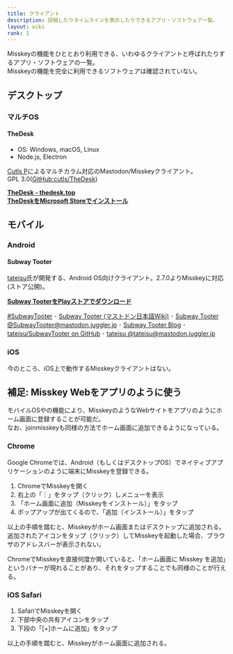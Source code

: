 ```yaml
---
title: クライアント
description: 投稿したりタイムラインを表示したりできるアプリ・ソフトウェア一覧。
layout: wiki
rank: 1
---
```

Misskeyの機能をひととおり利用できる、いわゆるクライアントと呼ばれたりするアプリ・ソフトウェアの一覧。  
Misskeyの機能を完全に利用できるソフトウェアは確認されていない。

## デスクトップ
### マルチOS
#### TheDesk
- OS: Windows, macOS, Linux  
- Node.js, Electron

[Cutls P](https://kirishima.cloud/@Cutls)によるマルチカラム対応のMastodon/Misskeyクライアント。  
GPL 3.0([GitHub:cutls/TheDesk](https://github.com/cutls/TheDesk))

**[TheDesk - thedesk.top](https://thedesk.top/)**  
**[TheDeskをMicrosoft Storeでインストール](https://www.microsoft.com/store/productId/9P2NDNZ0GWZF)**

<!--
#### taqz
Node.jsを使ったCLIツール。インスタンスを複数登録し、投稿できる。

**[taqz](https://github.com/tamaina/taqz)**
-->

## モバイル
### Android

#### Subway Tooter
[tateisu](https://mastodon.juggler.jp/@tateisu)氏が開発する、Android OS向けクライアント。2.7.0よりMisskeyに対応(ストア公開)。

**[Subway TooterをPlayストアでダウンロード](https://play.google.com/store/apps/details?id=jp.juggler.subwaytooter&hl=ja)**

[#SubwayTooter](https://mastodon.juggler.jp/tags/subwaytooter) ･ [Subway Tooter (マストドン日本語Wiki)](https://ja.mstdn.wiki/Subway_Tooter) ･ [Subway Tooter @SubwayTooter@mastodon.juggler.jp](https://mastodon.juggler.jp/@SubwayTooter) ･ [Subway Tooter Blog](http://subwaytooter.hatenadiary.jp/) ･ [tateisu/SubwayTooter on GitHub](https://github.com/tateisu/SubwayTooter) ･ [tateisu @tateisu@mastodon.juggler.jp](https://mastodon.juggler.jp/@tateisu)

### iOS
今のところ、iOS上で動作するMisskeyクライアントはない。

## 補足: Misskey Webをアプリのように使う
モバイルOSやの機能により、MisskeyのようなWebサイトをアプリのようにホーム画面に登録することが可能だ。  
なお、joinmisskeyも同様の方法でホーム画面に追加できるようになっている。

### Chrome
Google Chromeでは、Android（もしくはデスクトップOS）でネイティブアプリケーションのように端末にMisskeyを登録できる。

1. ChromeでMisskeyを開く
2. 右上の「︙」をタップ（クリック）しメニューを表示
3. 「ホーム画面に追加（Misskeyをインストール）」をタップ
4. ポップアップが出てくるので、「追加（インストール）」をタップ

以上の手順を踏むと、Misskeyがホーム画面またはデスクトップに追加される。  
追加されたアイコンをタップ（クリック）してMisskeyを起動した場合、ブラウザのアドレスバーが表示されない。

ChromeでMisskeyを直接何度か開いていると、「ホーム画面に Misskey を追加」というバナーが現れることがあり、それをタップすることでも同様のことが行える。

### iOS Safari
1. SafariでMisskeyを開く
2. 下部中央の共有アイコンをタップ
3. 下段の「[+]ホームに追加」をタップ

以上の手順を踏むと、Misskeyがホーム画面に追加される。 
